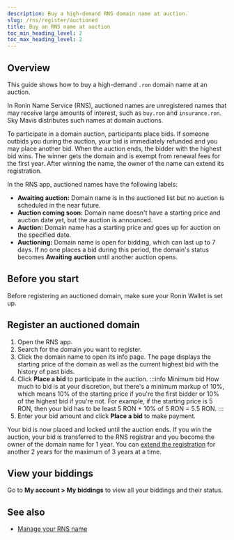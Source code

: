 ```yaml
---
description: Buy a high-demand RNS domain name at auction.
slug: /rns/register/auctioned
title: Buy an RNS name at auction
toc_min_heading_level: 2
toc_max_heading_level: 2
---
```


## Overview

This guide shows how to buy a high-demand `.ron` domain name at an auction.

In Ronin Name Service (RNS), auctioned names are unregistered names that may receive large amounts of interest, such as `buy.ron` and `insurance.ron`. Sky Mavis distributes such names at domain auctions.

To participate in a domain auction, participants place bids. If someone outbids you during the auction, your bid is immediately refunded and you may place another bid. When the auction ends, the bidder with the highest bid wins. The winner gets the domain and is exempt from renewal fees for the first year. After winning the name, the owner of the name can extend its registration.

In the RNS app, auctioned names have the following labels:

* **Awaiting auction:** Domain name is in the auctioned list but no auction is scheduled in the near future.
* **Auction coming soon:** Domain name doesn't have a starting price and auction date yet, but the auction is announced.
* **Auction:** Domain name has a starting price and goes up for auction on the specified date.
* **Auctioning:** Domain name is open for bidding, which can last up to 7 days. If no one places a bid during this period, the domain's status becomes **Awaiting auction** until another auction opens.

## Before you start

Before registering an auctioned domain, make sure your Ronin Wallet is set up.

## Register an auctioned domain

1. Open the RNS app.
2. Search for the domain you want to register.
3. Click the domain name to open its info page. The page displays the starting price of the domain as well as the current highest bid with the history of past bids.
4. Click **Place a bid** to participate in the auction.
:::info Minimum bid
How much to bid is at your discretion, but there's a minimum markup of 10%, which means 10% of the starting price if you're the first bidder or 10% of the highest bid if you're not. For example, if the starting price is 5 RON, then your bid has to be least 5 RON + 10% of 5 RON = 5.5 RON.
:::
5. Enter your bid amount and click **Place a bid** to make payment.

Your bid is now placed and locked until the auction ends. If you win the auction, your bid is transferred to the RNS registrar and you become the owner of the domain name for 1 year. You can [extend the registration](./../manage.md#extend-your-registration) for another 2 years for the maximum of 3 years at a time.

## View your biddings

Go to **My account > My biddings** to view all your biddings and their status.

## See also

* [Manage your RNS name](./../manage.md)
